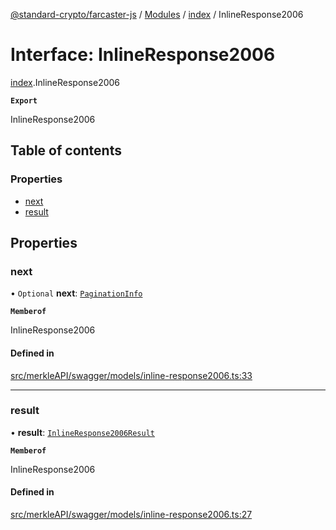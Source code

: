 [@standard-crypto/farcaster-js](../README.md) / [Modules](../modules.md) / [index](../modules/index.md) / InlineResponse2006

# Interface: InlineResponse2006

[index](../modules/index.md).InlineResponse2006

**`Export`**

InlineResponse2006

## Table of contents

### Properties

- [next](index.InlineResponse2006.md#next)
- [result](index.InlineResponse2006.md#result)

## Properties

### next

• `Optional` **next**: [`PaginationInfo`](index.PaginationInfo.md)

**`Memberof`**

InlineResponse2006

#### Defined in

[src/merkleAPI/swagger/models/inline-response2006.ts:33](https://github.com/standard-crypto/farcaster-js/blob/main/src/merkleAPI/swagger/models/inline-response2006.ts#L33)

___

### result

• **result**: [`InlineResponse2006Result`](index.InlineResponse2006Result.md)

**`Memberof`**

InlineResponse2006

#### Defined in

[src/merkleAPI/swagger/models/inline-response2006.ts:27](https://github.com/standard-crypto/farcaster-js/blob/main/src/merkleAPI/swagger/models/inline-response2006.ts#L27)
